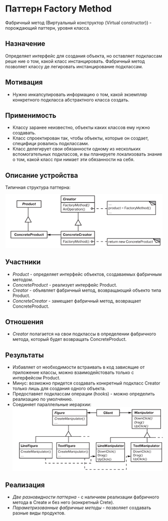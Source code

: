 # Паттерн Factory Method

Фабричный метод  (Виртуальный конструктор (Virtual constructor)) - порождающий паттерн, уровня класса.

## Назначение

Определяет интерфейс для создания объекта, но оставляет подклассам реше  ние о том, какой класс инстанцировать. Фабричный метод позволяет классу де  легировать инстанцирование подклассам.

## Мотивация

* Нужно инкапсулировать информацию о том, какой экземпляр конкретного подкласса абстрактного класса создать.

## Применимость

* Классу заранее неизвестно, объекты каких классов ему нужно создавать.
* Класс спроектирован так, чтобы объекты, которые он создает, специфици  ровались подклассами.
* Класс делегирует свои обязанности одному из нескольких вспомогательных  подклассов, и вы планируете локализовать знание о том, какой класс при  нимает эти обязанности на себя.

## Описание устройства

Типичная структура паттерна:

![1733735278002](images/desrciption/1733735278002.png)

## Участники

* *Product* - определяет интерфейс объектов, создаваемых фабричным методом.
* *ConcreteProduct* - реализует интерфейс Product.
* *Creator* - объявляет фабричный метод, возвращающий объекто типа Product.
* *ConcreteCreator* - замещает фабричный метод, возвращает ConcreteProduct.

## Отношения

* *Creator* полагается на свои подклассы в определении фабричного метода, который будет возвращать ConcreteProduct.

## Результаты

* Избавляет от необходимости встраивать в код зависящие от приложение классы, можно взаимодейстовать только с интерфейсом Product.
* Минус: возможно придется создавать конкретный подкласс Creator только лишь для создания одного объекта.
* Предоставяет подклассам операции (hooks) - можно определить реализацию по умолчянию.
* Соединяет параллельные иерархии:![1733736431795](images/desrciption/1733736431795.png)

## Реализация

* *Две разновидности паттерна* - с наличием реализации фабричного метода в Create и без него (конкретный Crete).
* *Параметризованные фабричные методы* - позволяет создавать разные виды продуктов.
